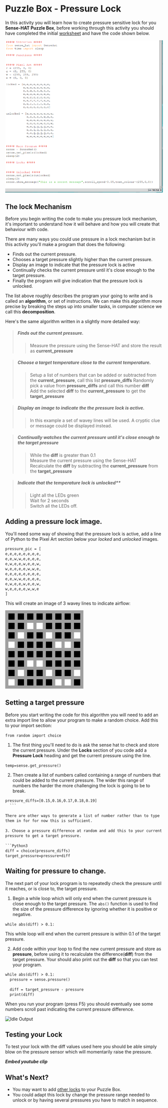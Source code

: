 # Puzzle Box - Pressure Lock
In this activity you will learn how to create pressure sensitive lock for you **Sense-HAT Puzzle Box**, before working through this activity you should have completed the initial [worksheet](worksheet.md) and have the code shown below.

![Code version 2](images/code2.png)

## The lock Mechanism
Before you begin writing the code to make you pressure lock mechanism, it's important to understand how it will behave and how you will create that behaviour with code.

There are many ways you could use pressure in a lock mechanism but in this activity you'll make a program that does the following:

- Finds out the current pressure.
- Chooses a target pressure slightly higher than the current pressure.
- Display an image to indicate that the pressure lock is active
- Continually checks the current pressure until it's close enough to the target pressure.
- Finally the program will give indication that the pressure lock is unlocked.

The list above roughly describes the program your going to write and is called an **algorithm**, or set of instructions. We can make this algorithm more precise by breaking the steps up into smaller tasks, in computer science we call this **decomposition**.

Here's the same algorithm written in a slightly more detailed way:

> ##### Finds out the current pressure.
> > Measure the pressure using the Sense-HAT and store the result as **current_pressure**

> ##### Choose a target temperature close to the current temperature.
> > Setup a list of numbers that can be added or subtracted from the **current_pressure**, call this list **pressure_diffs**
> > Randomly pick a value from **pressure_diffs** and call this number **diff**  
> > Add the selected **diff** to the **current_pressure** to get the **target_pressure**  

> ##### Display an image to indicate the the pressure lock is active.
> > In this example a set of wavey lines will be used.
> > A cryptic clue or message could be displayed instead.  

> ##### Continually watches the current pressure until it's close enough to the target pressure
> > While the **diff** is greater than 0.1  
> > Measure the current pressure using the Sense-HAT  
> > Recalculate the **diff** by subtracting the **current_pressure** from the **target_pressure**  

> ##### Indicate that the temperature lock is unlocked**
> > Light all the LEDs green  
> > Wait for 2 seconds  
> > Switch all the LEDs off.  

## Adding a pressure lock image.
You'll need some way of showing that the pressure lock is active, add a line of Python to the Pixel Art section below your *locked* and *unlocked* images.

```python3
pressure_pic = [
e,e,e,e,e,e,e,e,
e,e,w,w,e,e,e,e,
e,w,e,e,w,e,e,w,
w,e,e,e,e,w,w,e,
e,e,e,e,e,e,e,e,
e,e,w,w,e,e,e,e,
e,w,e,e,w,e,e,w,
w,e,e,e,e,w,w,e
]
```

This will create an image of 3 wavey lines to indicate airflow:

![Pressure Image](images/pressure.png)

## Setting a target pressure
Before you start writing the code for this algorithm you will need to add an extra import line to allow your program to make a random choice. Add this to your import section:

`from random import choice`

1. The first thing you'll need to do is ask the sense hat to check and store the current pressure. Under the **Locks** section of you code add a **Pressure Lock** heading and get the current pressure using the line.

  `temp=sense.get_pressure()`

2. Then create a list of numbers called containing a range of numbers that could be added to the current pressure. The wider this range of numbers the harder the more challenging the lock is going to be to break.

  ```python3
pressure_diffs=[0.15,0.16,0.17,0.18,0.19]
    ```

  There are other ways to generate a list of number rather than to type them in for for now this is sufficient.

3. Choose a pressure difference at random and add this to your current pressure to get a target pressure.

  ```Python3
  diff = choice(pressure_diffs)
  target_pressure=pressure+diff

  ```

## Waiting for pressure to change.
The next part of your lock program is to repeatedly check the pressure until it reaches, or is close to, the target pressure.

1. Begin a while loop which will only end when the current pressure is close enough to the target pressure. The `abs()` function is used to find the size of the pressure difference by ignoring whether it is positive or negative.

  `while abs(diff) > 0.1:`

  This while loop will end when the current pressure is within 0.1 of the target pressure.

2. Add code within your loop to find the new current pressure and store as **pressure**, before using it to recalculate the difference(**diff**) from the target pressure. Your should also
print out the **diff** so that you can test your program.

  ```Python3
  while abs(diff) > 0.1:
    pressure = sense.pressure()

    diff = target_pressure - pressure
    print(diff)
  ```

  When you run your program (press F5) you should eventually see some numbers scroll past indicating the current pressure difference.

![Idle Output]()

## Testing your Lock
To test your lock with the diff values used here you should be able simply blow on the pressure sensor which will momentarily raise the pressure.

***Embed youtube clip***

## What's Next?
- You may want to add [other locks](worksheet.md) to your Puzzle Box.
- You could adapt this lock by change the pressure range needed to unlock or by having several pressures you have to match in sequence.

